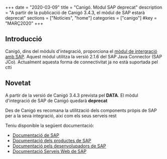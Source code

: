 +++
date        = "2020-03-09"
title       = "Canigó. Mòdul SAP deprecat"
description = "A partir de la publicació de Canigó 3.4.3, el mòdul de SAP estarà deprecat"
sections    = ["Notícies", "home"]
categories  = ["canigo"]
#key         = "MARÇ2020"
+++

## Introducció

Canigó, dins del mòduls d'integració, proporciona el [mòdul de intergració amb SAP](/canigo-documentacio-versions-3x-integracio/modul-sap/). Aquest mòdul utilitza la versió 2.1.6 del SAP Java Connector (SAP JCo). Actualment aquesta forma de connectivitat ja no està suportada pel ctti

## Novetat

A partir de la versió de Canigó 3.4.3 prevista pel **DATA**. El mòdul d'integració de SAP de Canigó quedarà **deprecat**

Des de Canigó es recomana la utilització dels components pròpis de SAP per a la seva integració, així com els seus serveis rest

Teniu disponible la següent documentació:

* [Documentació de SAP](https://www.sap.com/index.html)
* [Documentació dels productes de SAP](https://www.sap.com/products.html)
* [Documentació pels desenvolupadors de SAP](https://developers.sap.com/)
* [Documentació Serveis Web de SAP ](https://help.sap.com/viewer/ab33122a997f40d89e340549ff0bced8/4.2.9/en-US/5749bcbe6d6d1014b3fc9283b0e91070.html)
